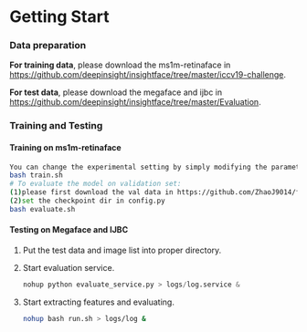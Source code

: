 # Getting Start

### Data preparation

**For training data**, please download the ms1m-retinaface in https://github.com/deepinsight/insightface/tree/master/iccv19-challenge.

**For test data**, please download the megaface and ijbc in https://github.com/deepinsight/insightface/tree/master/Evaluation.

### Training and Testing

#### Training on ms1m-retinaface

```bash
You can change the experimental setting by simply modifying the parameter in the config.py
bash train.sh
# To evaluate the model on validation set:
(1)please first download the val data in https://github.com/ZhaoJ9014/face.evoLVe.PyTorch.
(2)set the checkpoint dir in config.py
bash evaluate.sh
```

#### Testing on Megaface and IJBC

1. Put the test data and image list into proper directory.
2. Start evaluation service.

    ```python
    nohup python evaluate_service.py > logs/log.service &
    ```

3. Start extracting features and evaluating.

    ```bash
    nohup bash run.sh > logs/log &
    ```